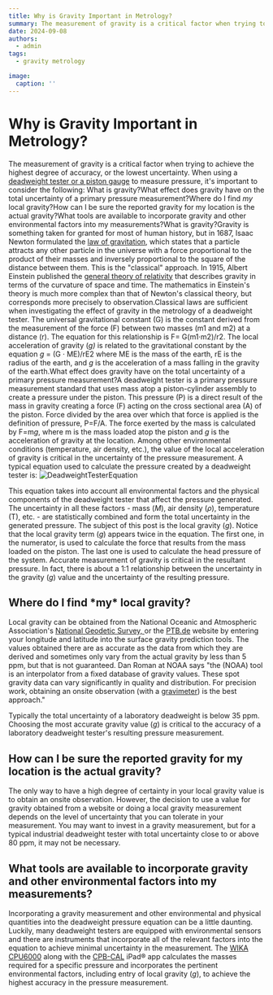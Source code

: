 ```yaml
---
title: Why is Gravity Important in Metrology?
summary: The measurement of gravity is a critical factor when trying to achieve the highest degree of accuracy, or the lowest uncertainty.
date: 2024-09-08
authors:
  - admin
tags:
  - gravity metrology

image:
  caption: ''
---
```


# Why is Gravity Important in Metrology?

The measurement of gravity is a critical factor when trying to achieve the highest degree of accuracy, or the lowest uncertainty. When using a [deadweight tester or a piston gauge](https://www.mensor.com/landingpage_dead_weight_tester_en_um.WIKA) to measure pressure, it's important to consider the following:
What is gravity?What effect does gravity have on the total uncertainty of a primary pressure measurement?Where do I find *my* local gravity?How can I be sure the reported gravity for my location is the actual gravity?What tools are available to incorporate gravity and other environmental factors into my measurements?What is gravity?Gravity is something taken for granted for most of human history, but in 1687, Isaac Newton formulated the [law of gravitation](https://www.britannica.com/science/gravity-physics/Newtons-law-of-gravity), which states that a particle attracts any other particle in the universe with a force proportional to the product of their masses and inversely proportional to the square of the distance between them. This is the "classical" approach. In 1915, Albert Einstein published the [general theory of relativity](https://www.britannica.com/science/relativity) that describes gravity in terms of the curvature of space and time. The mathematics in Einstein's theory is much more complex than that of Newton's classical theory, but corresponds more precisely to observation.Classical laws are sufficient when investigating the effect of gravity in the metrology of a deadweight tester. The universal gravitational constant (G) is the constant derived from the measurement of the force (F) between two masses (m1 and m2) at a distance (r). The equation for this relationship is F= G(m1·m2)/r2. The local acceleration of gravity (*g)* is related to the gravitational constant by the equation *g* = (G · ME)/rE2 where ME is the mass of the earth, rE is the radius of the earth, and *g* is the acceleration of a mass falling in the gravity of the earth.What effect does gravity have on the total uncertainty of a primary pressure measurement?A deadweight tester is a primary pressure measurement standard that uses mass atop a piston-cylinder assembly to create a pressure under the piston. This pressure (P) is a direct result of the mass in gravity creating a force (F) acting on the cross sectional area (A) of the piston. Force divided by the area over which that force is applied is the definition of pressure, P=F/A. The force exerted by the mass is calculated by F=m*g*, where m is the mass loaded atop the piston and *g* is the acceleration of gravity at the location. Among other environmental conditions (temperature, air density, etc.), the value of the local acceleration of gravity is critical in the uncertainty of the pressure measurement.
A typical equation used to calculate the pressure created by a deadweight tester is: ![DeadweightTesterEquation](https://blog.mensor.com/hs-fs/hubfs/DeadweightTesterEquation.png?width=600&name=DeadweightTesterEquation.png)

 This equation takes into account all environmental factors and the physical components of the deadweight tester that affect the pressure generated. The uncertainty in all these factors - mass (*M*), air density (*ρ*), temperature (T), etc. - are statistically combined and form the total uncertainty in the generated pressure. The subject of this post is the local gravity (*g*). Notice that the local gravity term (*g*) appears twice in the equation. The first one, in the numerator, is used to calculate the force that results from the mass loaded on the piston. The last one is used to calculate the head pressure of the system. Accurate measurement of gravity is critical in the resultant pressure. In fact, there is about a 1:1 relationship between the uncertainty in the gravity (*g*) value and the uncertainty of the resulting pressure.

## **Where do I find \*my\* local gravity?**

Local gravity can be obtained from the National Oceanic and Atmospheric Association's [National Geodetic Survey, ](https://www.ngs.noaa.gov/cgi-bin/grav_pdx.prl)or the [PTB.de](http://www.ptb.de/cartoweb3/SISproject.php) website by entering your longitude and latitude into the surface gravity prediction tools. The values obtained there are as accurate as the data from which they are derived and sometimes only vary from the actual gravity by less than 5 ppm, but that is not guaranteed. Dan Roman at NOAA says "the (NOAA) tool is an interpolator from a fixed database of gravity values. These spot gravity data can vary significantly in quality and distribution. For precision work, obtaining an onsite observation (with a [gravimeter](https://www.britannica.com/technology/gravimeter)) is the best approach." 

Typically the total uncertainty of a laboratory deadweight is below 35 ppm. Choosing the most accurate gravity value (*g*) is critical to the accuracy of a laboratory deadweight tester's resulting pressure measurement.

## **How can I be sure the reported gravity for my location is the actual gravity?**

The only way to have a high degree of certainty in your local gravity value is to obtain an onsite observation. However, the decision to use a value for gravity obtained from a website or doing a local gravity measurement depends on the level of uncertainty that you can tolerate in your measurement. You may want to invest in a gravity measurement, but for a typical industrial deadweight tester with total uncertainty close to or above 80 ppm, it may not be necessary.

## **What tools are available to incorporate gravity and other environmental factors into my measurements?**

Incorporating a gravity measurement and other environmental and physical quantities into the deadweight pressure equation can be a little daunting. Luckily, many deadweight testers are equipped with environmental sensors and there are instruments that incorporate all of the relevant factors into the equation to achieve minimal uncertainty in the measurement. The [WIKA CPU6000](https://www.mensor.com/cpu6000_w_cpu6000_s_cpu6000_m_en_co.WIKA?ProductGroup=84669) along with the [CPB-CAL](https://info.mensor.com/deadweight-tester-calculator) iPad® app calculates the masses required for a specific pressure and incorporates the pertinent environmental factors, including entry of local gravity (*g*), to achieve the highest accuracy in the pressure measurement. 
